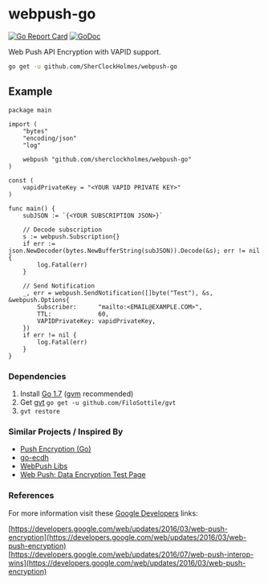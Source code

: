 # webpush-go

[![Go Report Card](https://goreportcard.com/badge/github.com/SherClockHolmes/webpush-go)](https://goreportcard.com/report/github.com/SherClockHolmes/webpush-go)
[![GoDoc](https://godoc.org/github.com/SherClockHolmes/webpush-go?status.svg)](https://godoc.org/github.com/SherClockHolmes/webpush-go)

Web Push API Encryption with VAPID support.

```bash
go get -u github.com/SherClockHolmes/webpush-go
```

## Example

```golang
package main

import (
	"bytes"
	"encoding/json"
	"log"

	webpush "github.com/sherclockholmes/webpush-go"
)

const (
	vapidPrivateKey = "<YOUR VAPID PRIVATE KEY>"
)

func main() {
	subJSON := `{<YOUR SUBSCRIPTION JSON>}`

	// Decode subscription
	s := webpush.Subscription{}
	if err := json.NewDecoder(bytes.NewBufferString(subJSON)).Decode(&s); err != nil {
		log.Fatal(err)
	}

	// Send Notification
	_, err = webpush.SendNotification([]byte("Test"), &s, &webpush.Options{
		Subscriber:      "mailto:<EMAIL@EXAMPLE.COM>",
		TTL:             60,
		VAPIDPrivateKey: vapidPrivateKey,
	})
	if err != nil {
		log.Fatal(err)
	}
}
```

### Dependencies

1. Install [Go 1.7](https://golang.org/) ([gvm](https://github.com/moovweb/gvm) recommended)
2. Get [gvt](https://github.com/FiloSottile/gvt) `go get -u github.com/FiloSottile/gvt`
3. `gvt restore`

### Similar Projects / Inspired By

- [Push Encryption (Go)](https://github.com/GoogleChrome/push-encryption-go)  
- [go-ecdh](https://github.com/wsddn/go-ecdh)  
- [WebPush Libs](https://github.com/web-push-libs)  
- [Web Push: Data Encryption Test Page](https://jrconlin.github.io/WebPushDataTestPage/)


### References

For more information visit these [Google Developers](https://developers.google.com/web) links:

[https://developers.google.com/web/updates/2016/03/web-push-encryption](https://developers.google.com/web/updates/2016/03/web-push-encryption)  
[https://developers.google.com/web/updates/2016/07/web-push-interop-wins](https://developers.google.com/web/updates/2016/03/web-push-encryption)
